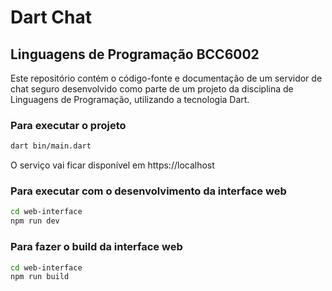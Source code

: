 # Dart Chat
## Linguagens de Programação BCC6002

Este repositório contém o código-fonte e documentação de um servidor de chat seguro desenvolvido como parte de um projeto da disciplina de Linguagens de Programação, utilizando a tecnologia Dart.

### Para executar o projeto
```sh
dart bin/main.dart
```

O serviço vai ficar disponível em https://localhost

### Para executar com o desenvolvimento da interface web
```sh
cd web-interface
npm run dev
```

### Para fazer o build da interface web
```sh
cd web-interface
npm run build
```